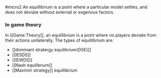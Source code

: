 #micro2 
An equillibrium is a point where a particular model settles, and does not deviate without external or exgenous factors. 

### In game theory
In [[Game Theory]], an equillibrium is a point where no players deviate from their actions unilaterally. The types of equillibrium are: 
- [[dominant stratergy equilibrium(DSE)]]
- [[IESDS]]
- [[IEWDS]]
- [[Nash equilibrium]]
- [[Maximin strategy]] equillibrium




